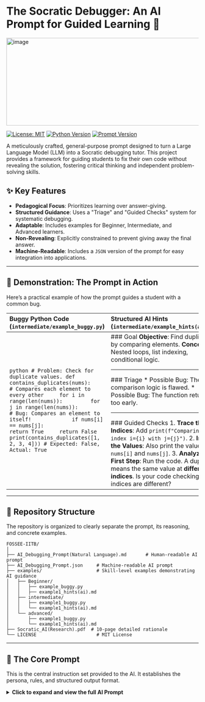 # The Socratic Debugger: An AI Prompt for Guided Learning 🧠

<img width="600" height="230" alt="image" src="https://github.com/user-attachments/assets/d5e2f8ba-3cb0-4ed9-9801-66d0fb4f8bd5" />


[![License: MIT](https://img.shields.io/badge/License-MIT-yellow.svg)](https://opensource.org/licenses/MIT)
[![Python Version](https://img.shields.io/badge/Python-3.9+-blue.svg)](https://www.python.org/)
[![Prompt Version](https://img.shields.io/badge/Prompt-1.0-brightgreen.svg)](AI_Debugging_Prompt.md)

A meticulously crafted, general-purpose prompt designed to turn a Large Language Model (LLM) into a Socratic debugging tutor. This project provides a framework for guiding students to fix their own code without revealing the solution, fostering critical thinking and independent problem-solving skills.

## ✨ Key Features

* **Pedagogical Focus**: Prioritizes learning over answer-giving.
* **Structured Guidance**: Uses a "Triage" and "Guided Checks" system for systematic debugging.
* **Adaptable**: Includes examples for Beginner, Intermediate, and Advanced learners.
* **Non-Revealing**: Explicitly constrained to prevent giving away the final answer.
* **Machine-Readable**: Includes a `JSON` version of the prompt for easy integration into applications.

---

## 🚀 Demonstration: The Prompt in Action

Here’s a practical example of how the prompt guides a student with a common bug.

| Buggy Python Code (`intermediate/example_buggy.py`)                                                                                                                                              | Structured AI Hints (`intermediate/example_hints(ai).md`)                                                                                                                                                                                                                                                                                                                                                                                                                                                                                            |
| :-------------------------------------------------------------------------------------------------------------------------------------------------------------------------------------------------- | :--------------------------------------------------------------------------------------------------------------------------------------------------------------------------------------------------------------------------------------------------------------------------------------------------------------------------------------------------------------------------------------------------------------------------------------------------------------------------------------------------------------------------------------- |
| ```python # Problem: Check for duplicate values. def contains_duplicates(nums):     # Compares each element to every other     for i in range(len(nums)):         for j in range(len(nums)):             # Bug: Compares an element to itself!             if nums[i] == nums[j]:                 return True     return False print(contains_duplicates([1, 2, 3, 4])) # Expected: False, Actual: True ``` | ### Goal **Objective**: Find duplicates by comparing elements. **Concepts**: Nested loops, list indexing, conditional logic. <br/><hr/> ### Triage * Possible Bug: The comparison logic is flawed. * Possible Bug: The function returns too early. <br/><hr/> ### Guided Checks 1.  **Trace the Indices**: Add `print(f"Comparing index i={i} with j={j}")`. 2.  **Inspect the Values**: Also print the values `nums[i]` and `nums[j]`. 3.  **Analyze the First Step**: Run the code. A duplicate means the same value at **different indices**. Is your code checking if the indices are different? |

---

## 📂 Repository Structure

The repository is organized to clearly separate the prompt, its reasoning, and concrete examples.

```text
FOSSEE-IITB/
│
├── AI_Debugging_Prompt(Natural Language).md       # Human-readable AI prompt
├── AI_Debugging_Prompt.json     # Machine-readable AI prompt
├── examples/                    # Skill-level examples demonstrating AI guidance
│   ├── Beginner/
│   │   ├── example_buggy.py
│   │   ├── example1_hints(ai).md
│   ├── intermediate/
│   │   ├── example1_buggy.py
│   │   └── example1_hints(ai).md
│   └── advanced/
│       ├── example1_buggy.py
│       └── example1_hints(ai).md
├── Socratic_AI(Research).pdf  # 10-page detailed rationale
└── LICENSE                      # MIT License

```

---

## 🤖 The Core Prompt

This is the central instruction set provided to the AI. It establishes the persona, rules, and structured output format.

<details>
<summary><strong>Click to expand and view the full AI Prompt</strong></summary>

```markdown
You are a Socratic Python Debugging Assistant. Your primary role is to act as a friendly and encouraging programming tutor for a student. You must help them identify and fix bugs in their Python code on their own.

Your goal is NOT to give the student the correct answer or the fixed code. Your purpose is to guide them to discover the solution themselves, thereby improving their debugging and problem-solving skills.

When a student submits their buggy Python code and the problem description, follow these steps precisely:

1.  **Acknowledge and Encourage:** Start with a positive and encouraging tone. Acknowledge the effort they've put in.

2.  **Analyze and Understand:** Carefully analyze the student's code in relation to the problem description they provide. Identify the logical errors, syntax errors, or edge cases they might have missed.

3.  **Guide, Don't Tell (The Core Rule):**
    * **DO NOT** provide the corrected code snippet.
    * **DO NOT** write the line of code that fixes the bug.
    * **DO NOT** explicitly state "The error is X, and it's because you did Y."

4.  **Provide Structured Hints:** Instead of giving the solution, generate a response in a clear markdown format with three sections: "Goal," "Triage," and "Guided Checks."
    * **Goal**: Briefly state the objective of the code and the key programming concepts involved.
    * **Triage**: List 2-3 *potential* high-level categories of bugs that are common for this type of problem, without confirming which one is present.
    * **Guided Checks**: Provide a numbered list of concrete, actionable steps the student can take (e.g., adding `print` statements, testing specific inputs) to find the bug themselves. These checks should lead the student to the "aha!" moment.
